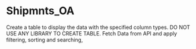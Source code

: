 # Shipmnts_OA
Create a table to display the data with the specified column types. DO NOT USE ANY LIBRARY TO CREATE TABLE. Fetch Data from API and apply filtering, sorting and searching,
